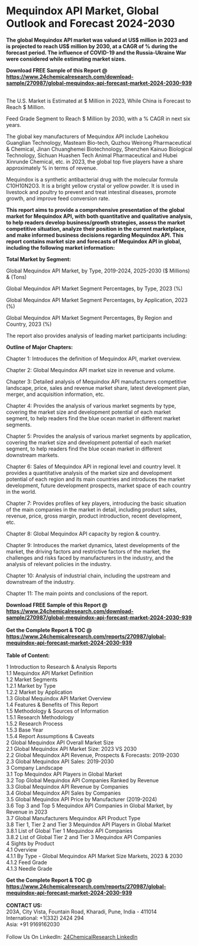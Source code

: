 <h1>Mequindox API Market, Global Outlook and Forecast 2024-2030</h1><p><strong>The global Mequindox API market was valued at US$ million in 2023 and is projected to reach US$ million by 2030, at a CAGR of % during the forecast period. The influence of COVID-19 and the Russia-Ukraine War were considered while estimating market sizes.</strong></p><p>
</p><p></p><div><b>Download FREE Sample of this Report @ 
            <a href="https://www.24chemicalresearch.com/download-sample/270987/global-mequindox-api-forecast-market-2024-2030-939">
            https://www.24chemicalresearch.com/download-sample/270987/global-mequindox-api-forecast-market-2024-2030-939</a></b></div><br><p>
The U.S. Market is Estimated at $ Million in 2023, While China is Forecast to Reach $ Million.</p><p>
Feed Grade Segment to Reach $ Million by 2030, with a % CAGR in next six years.</p><p>
The global key manufacturers of Mequindox API include Laohekou Guanglian Technology, Masteam Bio-tech, Quzhou Weirong Pharmaceutical &amp; Chemical, Jinan Chuanghemei Biotechnology, Shenzhen Kainuo Biological Technology, Sichuan Huashen Tech Animal Pharmaceutical and Hubei Xinrunde Chemical, etc. in 2023, the global top five players have a share approximately % in terms of revenue.</p><p>
Mequindox is a synthetic antibacterial drug with the molecular formula C10H10N2O3. It is a bright yellow crystal or yellow powder. It is used in livestock and poultry to prevent and treat intestinal diseases, promote growth, and improve feed conversion rate.</p><p>
<strong>This report aims to provide a comprehensive presentation of the global market for Mequindox API, with both quantitative and qualitative analysis, to help readers develop business/growth strategies, assess the market competitive situation, analyze their position in the current marketplace, and make informed business decisions regarding Mequindox API. This report contains market size and forecasts of Mequindox API in global, including the following market information:</strong></p><p>
</p><p>
<strong>Total Market by Segment:</strong></p><p>
Global Mequindox API Market, by Type, 2019-2024, 2025-2030 ($ Millions) &amp; (Tons)</p><p>
Global Mequindox API Market Segment Percentages, by Type, 2023 (%)</p><p>
</p><p>
Global Mequindox API Market Segment Percentages, by Application, 2023 (%)</p><p>
</p><p>
Global Mequindox API Market Segment Percentages, By Region and Country, 2023 (%)</p><p>
</p><p>
The report also provides analysis of leading market participants including:</p><p>
</p><p>
</p><p>
</p><p><strong>Outline of Major Chapters:</strong></p><p>
</p><p>Chapter 1: Introduces the definition of Mequindox API, market overview.</p><p>
Chapter 2: Global Mequindox API market size in revenue and volume.</p><p>
Chapter 3: Detailed analysis of Mequindox API manufacturers competitive landscape, price, sales and revenue market share, latest development plan, merger, and acquisition information, etc.</p><p>
Chapter 4: Provides the analysis of various market segments by type, covering the market size and development potential of each market segment, to help readers find the blue ocean market in different market segments.</p><p>
Chapter 5: Provides the analysis of various market segments by application, covering the market size and development potential of each market segment, to help readers find the blue ocean market in different downstream markets.</p><p>
Chapter 6: Sales of Mequindox API in regional level and country level. It provides a quantitative analysis of the market size and development potential of each region and its main countries and introduces the market development, future development prospects, market space of each country in the world.</p><p>
Chapter 7: Provides profiles of key players, introducing the basic situation of the main companies in the market in detail, including product sales, revenue, price, gross margin, product introduction, recent development, etc.</p><p>
Chapter 8: Global Mequindox API capacity by region &amp; country.</p><p>
Chapter 9: Introduces the market dynamics, latest developments of the market, the driving factors and restrictive factors of the market, the challenges and risks faced by manufacturers in the industry, and the analysis of relevant policies in the industry.</p><p>
Chapter 10: Analysis of industrial chain, including the upstream and downstream of the industry.</p><p>
Chapter 11: The main points and conclusions of the report.</p><div><b>Download FREE Sample of this Report @ 
            <a href="https://www.24chemicalresearch.com/download-sample/270987/global-mequindox-api-forecast-market-2024-2030-939">
            https://www.24chemicalresearch.com/download-sample/270987/global-mequindox-api-forecast-market-2024-2030-939</a></b></div><br><div><b>Get the Complete Report & TOC @ 
            <a href="https://www.24chemicalresearch.com/reports/270987/global-mequindox-api-forecast-market-2024-2030-939">
            https://www.24chemicalresearch.com/reports/270987/global-mequindox-api-forecast-market-2024-2030-939</a></b></div><br>
            <b>Table of Content:</b><p>1 Introduction to Research & Analysis Reports<br />
    1.1 Mequindox API Market Definition<br />
    1.2 Market Segments<br />
        1.2.1 Market by Type<br />
        1.2.2 Market by Application<br />
    1.3 Global Mequindox API Market Overview<br />
    1.4 Features & Benefits of This Report<br />
    1.5 Methodology & Sources of Information<br />
        1.5.1 Research Methodology<br />
        1.5.2 Research Process<br />
        1.5.3 Base Year<br />
        1.5.4 Report Assumptions & Caveats<br />
2 Global Mequindox API Overall Market Size<br />
    2.1 Global Mequindox API Market Size: 2023 VS 2030<br />
    2.2 Global Mequindox API Revenue, Prospects & Forecasts: 2019-2030<br />
    2.3 Global Mequindox API Sales: 2019-2030<br />
3 Company Landscape<br />
    3.1 Top Mequindox API Players in Global Market<br />
    3.2 Top Global Mequindox API Companies Ranked by Revenue<br />
    3.3 Global Mequindox API Revenue by Companies<br />
    3.4 Global Mequindox API Sales by Companies<br />
    3.5 Global Mequindox API Price by Manufacturer (2019-2024)<br />
    3.6 Top 3 and Top 5 Mequindox API Companies in Global Market, by Revenue in 2023<br />
    3.7 Global Manufacturers Mequindox API Product Type<br />
    3.8 Tier 1, Tier 2 and Tier 3 Mequindox API Players in Global Market<br />
        3.8.1 List of Global Tier 1 Mequindox API Companies<br />
        3.8.2 List of Global Tier 2 and Tier 3 Mequindox API Companies<br />
4 Sights by Product<br />
    4.1 Overview<br />
        4.1.1 By Type - Global Mequindox API Market Size Markets, 2023 & 2030<br />
        4.1.2 Feed Grade<br />
        4.1.3 Needle Grade<br />
       </p><div><b>Get the Complete Report & TOC @ 
            <a href="https://www.24chemicalresearch.com/reports/270987/global-mequindox-api-forecast-market-2024-2030-939">
            https://www.24chemicalresearch.com/reports/270987/global-mequindox-api-forecast-market-2024-2030-939</a></b></div><br><b>CONTACT US:</b><br>
            203A, City Vista, Fountain Road, Kharadi, Pune, India - 411014<br>
            International: +1(332) 2424 294<br>
            Asia: +91 9169162030 <br><br>
            Follow Us On LinkedIn: <a href="https://www.linkedin.com/company/24chemicalresearch/">24ChemicalResearch LinkedIn</a>
